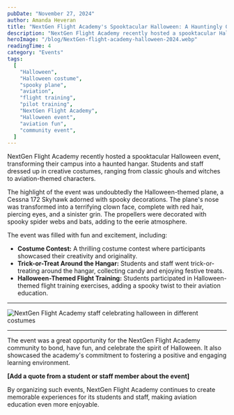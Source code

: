 ```yaml
---
pubDate: "November 27, 2024"
author: Amanda Heveran
title: "NextGen Flight Academy's Spooktacular Halloween: A Hauntingly Good Time"
description: "NextGen Flight Academy recently hosted a spooktacular Halloween event, transforming their campus into a haunted hangar. Students and staff dressed up in creative costumes, ranging from classic ghouls and witches to aviation-themed characters."
heroImage: "/blog/NextGen-flight-academy-halloween-2024.webp"
readingTime: 4
category: "Events"
tags:
  [
    "Halloween",
    "Halloween costume",
    "spooky plane",
    "aviation",
    "flight training",
    "pilot training",
    "NextGen Flight Academy",
    "Halloween event",
    "aviation fun",
    "community event",
  ]
---
```


NextGen Flight Academy recently hosted a spooktacular Halloween event, transforming their campus into a haunted hangar. Students and staff dressed up in creative costumes, ranging from classic ghouls and witches to aviation-themed characters.

The highlight of the event was undoubtedly the Halloween-themed plane, a Cessna 172 Skyhawk adorned with spooky decorations. The plane's nose was transformed into a terrifying clown face, complete with red hair, piercing eyes, and a sinister grin. The propellers were decorated with spooky spider webs and bats, adding to the eerie atmosphere.

The event was filled with fun and excitement, including:

- **Costume Contest:** A thrilling costume contest where participants showcased their creativity and originality.
- **Trick-or-Treat Around the Hangar:** Students and staff went trick-or-treating around the hangar, collecting candy and enjoying festive treats.
- **Halloween-Themed Flight Training:** Students participated in Halloween-themed flight training exercises, adding a spooky twist to their aviation education.

---

![NextGen Flight Academy staff celebrating halloween in different costumes](/blog/NextGen-flight-academy-halloween-2024-1.webp)

---

The event was a great opportunity for the NextGen Flight Academy community to bond, have fun, and celebrate the spirit of Halloween. It also showcased the academy's commitment to fostering a positive and engaging learning environment.

**[Add a quote from a student or staff member about the event]**

By organizing such events, NextGen Flight Academy continues to create memorable experiences for its students and staff, making aviation education even more enjoyable.
